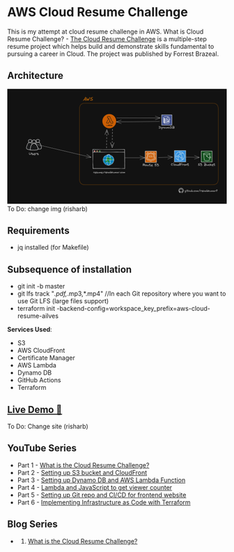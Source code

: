 # AWS Cloud Resume Challenge

This is my attempt at cloud resume challenge in AWS.
What is Cloud Resume Challenge? - [The Cloud Resume Challenge](https://cloudresumechallenge.dev/) is a multiple-step resume project which helps build and demonstrate skills fundamental to pursuing a career in Cloud. The project was published by Forrest Brazeal.

## Architecture

![Architecture Diagram](/img/AWS-Architecture-Cloud-resume-challenge.png)
To Do: change img (risharb)

## Requirements
- jq installed (for Makefile)
## Subsequence of installation
- git init -b master
- git lfs track "*.pdf,*.mp3,*.mp4" //In each Git repository where you want to use Git LFS (large files support)
- terraform init -backend-config=workspace_key_prefix=aws-cloud-resume-ailves


**Services Used**:

- S3
- AWS CloudFront
- Certificate Manager
- AWS Lambda
- Dynamo DB
- GitHub Actions
- Terraform

## [Live Demo 🔗](https://resume.rishab.cloud)
To Do: Change site (risharb)

## YouTube Series

- Part 1 - [What is the Cloud Resume Challenge?](https://youtu.be/NNKzYhvqq5w)
- Part 2 - [Setting up S3 bucket and CloudFront](https://youtu.be/P5UGhdud_ss)
- Part 3 - [Setting up Dynamo DB and AWS Lambda Function](https://youtu.be/x5iTWZbOgww)
- Part 4 - [Lambda and JavaScript to get viewer counter](https://youtu.be/x6TIihJSaLA)
- Part 5 - [Setting up Git repo and CI/CD for frontend website](https://youtu.be/qFEf6iOo-4g)
- Part 6 - [Implementing Infrastructure as Code with Terraform](https://youtu.be/rzdSuiU_TQc)

## Blog Series
- 1. [What is the Cloud Resume Challenge?](https://dev.to/aws-builders/what-is-the-cloud-resume-challenge-ma5)

